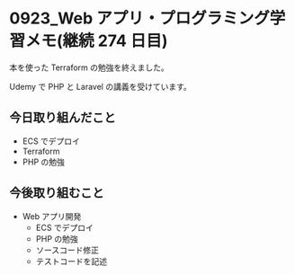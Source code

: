 # 0923_Web アプリ・プログラミング学習メモ(継続 274 日目)

本を使った Terraform の勉強を終えました。

Udemy で PHP と Laravel の講義を受けています。

## 今日取り組んだこと

- ECS でデプロイ
- Terraform
- PHP の勉強

## 今後取り組むこと

- Web アプリ開発
  - ECS でデプロイ
  - PHP の勉強
  - ソースコード修正
  - テストコードを記述
